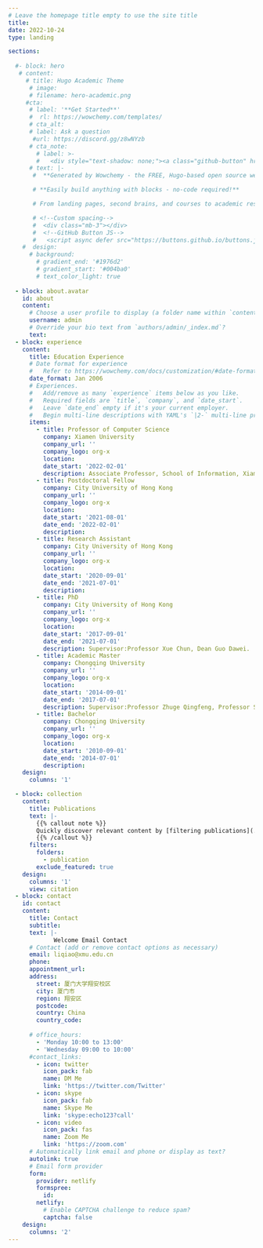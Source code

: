 ```yaml
---
# Leave the homepage title empty to use the site title
title: 
date: 2022-10-24
type: landing

sections:
  
  #- block: hero
   # content:
     # title: Hugo Academic Theme
      # image:
      # filename: hero-academic.png
     #cta:
      # label: '**Get Started**'
      #  rl: https://wowchemy.com/templates/
      # cta_alt:
      # label: Ask a question
       #url: https://discord.gg/z8wNYzb
      # cta_note:
        # label: >-
        #   <div style="text-shadow: none;"><a class="github-button" href="https://github.com/wowchemy/wowchemy-hugo-themes" data-icon="octicon-star" data-size="large" data-show-count="true" aria-label="Star">Star Wowchemy Website Builder</a></div><div style="text-shadow: none;"><a class="github-button" href="https://github.com/wowchemy/starter-hugo-academic" data-icon="octicon-star" data-size="large" data-show-count="true" aria-label="Star">Star the Academic template</a></div>
      # text: |-
       #  **Generated by Wowchemy - the FREE, Hugo-based open source website builder trusted by 500,000+ sites.**

       # **Easily build anything with blocks - no-code required!**

       # From landing pages, second brains, and courses to academic resumés, conferences, and tech blogs.

       # <!--Custom spacing-->
       #  <div class="mb-3"></div>
       #  <!--GitHub Button JS-->
       #   <script async defer src="https://buttons.github.io/buttons.js"></script>
    #  design:
      # background:
        # gradient_end: '#1976d2'
        # gradient_start: '#004ba0'
        # text_color_light: true
  
  - block: about.avatar
    id: about
    content:
      # Choose a user profile to display (a folder name within `content/authors/`)
      username: admin
      # Override your bio text from `authors/admin/_index.md`?
      text: 
  - block: experience
    content:
      title: Education Experience
      # Date format for experience
      #   Refer to https://wowchemy.com/docs/customization/#date-format
      date_format: Jan 2006
      # Experiences.
      #   Add/remove as many `experience` items below as you like.
      #   Required fields are `title`, `company`, and `date_start`.
      #   Leave `date_end` empty if it's your current employer.
      #   Begin multi-line descriptions with YAML's `|2-` multi-line prefix.
      items:
        - title: Professor of Computer Science
          company: Xiamen University 
          company_url: ''
          company_logo: org-x
          location: 
          date_start: '2022-02-01'
          description: Associate Professor, School of Information, Xiamen University.
        - title: Postdoctoral Fellow
          company: City University of Hong Kong 
          company_url: ''
          company_logo: org-x
          location: 
          date_start: '2021-08-01'
          date_end: '2022-02-01'
          description: 
        - title: Research Assistant
          company: City University of Hong Kong 
          company_url: ''
          company_logo: org-x
          location: 
          date_start: '2020-09-01'
          date_end: '2021-07-01'
          description:
        - title: PhD
          company: City University of Hong Kong 
          company_url: ''
          company_logo: org-x
          location: 
          date_start: '2017-09-01'
          date_end: '2021-07-01'
          description: Supervisor:Professor Xue Chun, Dean Guo Dawei.
        - title: Academic Master
          company: Chongqing University 
          company_url: ''
          company_logo: org-x
          location: 
          date_start: '2014-09-01'
          date_end: '2017-07-01'
          description: Supervisor:Professor Zhuge Qingfeng, Professor Shi Liang.
        - title: Bachelor
          company: Chongqing University
          company_url: ''
          company_logo: org-x
          location: 
          date_start: '2010-09-01'
          date_end: '2014-07-01'
          description:
    design:
      columns: '1'

  - block: collection
    content:
      title: Publications
      text: |-
        {{% callout note %}}
        Quickly discover relevant content by [filtering publications](./publication/).
        {{% /callout %}}
      filters:
        folders:
          - publication
        exclude_featured: true
    design:
      columns: '1'
      view: citation
  - block: contact
    id: contact
    content:
      title: Contact
      subtitle:
      text: |-
             Welcome Email Contact
      # Contact (add or remove contact options as necessary)
      email: liqiao@xmu.edu.cn
      phone: 
      appointment_url: 
      address:
        street: 厦门大学翔安校区
        city: 厦门市
        region: 翔安区
        postcode: 
        country: China
        country_code: 
      
      # office_hours:
        - 'Monday 10:00 to 13:00'
        - 'Wednesday 09:00 to 10:00'
      #contact_links:
        - icon: twitter
          icon_pack: fab
          name: DM Me
          link: 'https://twitter.com/Twitter'
        - icon: skype
          icon_pack: fab
          name: Skype Me
          link: 'skype:echo123?call'
        - icon: video
          icon_pack: fas
          name: Zoom Me
          link: 'https://zoom.com'
      # Automatically link email and phone or display as text?
      autolink: true
      # Email form provider
      form:
        provider: netlify
        formspree:
          id:
        netlify:
          # Enable CAPTCHA challenge to reduce spam?
          captcha: false
    design:
      columns: '2'
---
```

